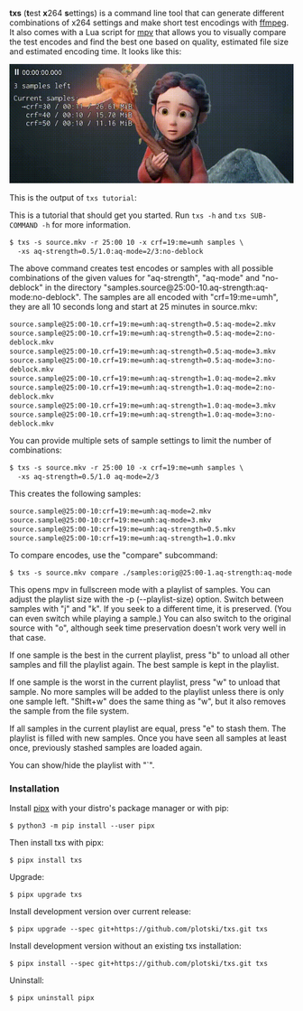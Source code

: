 **txs** (**t**est **x**264 **s**ettings) is a command line tool that can
generate different combinations of x264 settings and make short test encodings
with [ffmpeg](https://ffmpeg.org). It also comes with a Lua script for
[mpv](https://mpv.io) that allows you to visually compare the test encodes and
find the best one based on quality, estimated file size and estimated encoding
time. It looks like this:

![Demo](demo.gif)

This is the output of `txs tutorial`:

This is a tutorial that should get you started. Run `txs -h` and
`txs SUB-COMMAND -h` for more information.

    $ txs -s source.mkv -r 25:00 10 -x crf=19:me=umh samples \
      -xs aq-strength=0.5/1.0:aq-mode=2/3:no-deblock

The above command creates test encodes or samples with all possible combinations
of the given values for "aq-strength", "aq-mode" and "no-deblock" in the
directory "samples.source@25:00-10.aq-strength:aq-mode:no-deblock". The samples
are all encoded with "crf=19:me=umh", they are all 10 seconds long and start at
25 minutes in source.mkv:

    source.sample@25:00-10.crf=19:me=umh:aq-strength=0.5:aq-mode=2.mkv
    source.sample@25:00-10.crf=19:me=umh:aq-strength=0.5:aq-mode=2:no-deblock.mkv
    source.sample@25:00-10.crf=19:me=umh:aq-strength=0.5:aq-mode=3.mkv
    source.sample@25:00-10.crf=19:me=umh:aq-strength=0.5:aq-mode=3:no-deblock.mkv
    source.sample@25:00-10.crf=19:me=umh:aq-strength=1.0:aq-mode=2.mkv
    source.sample@25:00-10.crf=19:me=umh:aq-strength=1.0:aq-mode=2:no-deblock.mkv
    source.sample@25:00-10.crf=19:me=umh:aq-strength=1.0:aq-mode=3.mkv
    source.sample@25:00-10.crf=19:me=umh:aq-strength=1.0:aq-mode=3:no-deblock.mkv

You can provide multiple sets of sample settings to limit the number of
combinations:

    $ txs -s source.mkv -r 25:00 10 -x crf=19:me=umh samples \
      -xs aq-strength=0.5/1.0 aq-mode=2/3

This creates the following samples:

    source.sample@25:00-10:crf=19:me=umh:aq-mode=2.mkv
    source.sample@25:00-10:crf=19:me=umh:aq-mode=3.mkv
    source.sample@25:00-10:crf=19:me=umh:aq-strength=0.5.mkv
    source.sample@25:00-10:crf=19:me=umh:aq-strength=1.0.mkv

To compare encodes, use the "compare" subcommand:

    $ txs -s source.mkv compare ./samples:orig@25:00-1.aq-strength:aq-mode

This opens mpv in fullscreen mode with a playlist of samples. You can adjust the
playlist size with the -p (--playlist-size) option. Switch between samples with
"j" and "k". If you seek to a different time, it is preserved. (You can even
switch while playing a sample.) You can also switch to the original source with
"o", although seek time preservation doesn't work very well in that case.

If one sample is the best in the current playlist, press "b" to unload all other
samples and fill the playlist again. The best sample is kept in the playlist.

If one sample is the worst in the current playlist, press "w" to unload that
sample. No more samples will be added to the playlist unless there is only one
sample left. "Shift+w" does the same thing as "w", but it also removes the
sample from the file system.

If all samples in the current playlist are equal, press "e" to stash them. The
playlist is filled with new samples. Once you have seen all samples at least
once, previously stashed samples are loaded again.

You can show/hide the playlist with "`".

### Installation

Install [pipx](https://pipxproject.github.io/pipx/) with your distro's package
manager or with pip:

    $ python3 -m pip install --user pipx

Then install txs with pipx:

    $ pipx install txs

Upgrade:

    $ pipx upgrade txs

Install development version over current release:

    $ pipx upgrade --spec git+https://github.com/plotski/txs.git txs

Install development version without an existing txs installation:

    $ pipx install --spec git+https://github.com/plotski/txs.git txs

Uninstall:

    $ pipx uninstall pipx
